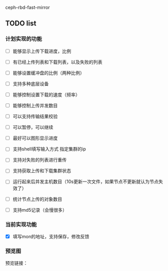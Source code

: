 ceph-rbd-fast-mirror


## TODO list
### 计划实现的功能

- [ ] 能够显示上传下载进度，比例
- [ ] 有已经上传列表和下载列表，以及失败的列表
- [ ] 能够设置缓冲盘的比例（两种比例）
- [ ] 支持多种底层设备
- [ ] 能够控制设置下载的速度（频率）
- [ ] 能够控制上传并发数目
- [ ] 可以支持传输结果校验
- [ ] 可以暂停，可以继续
- [ ] 最好可以图形显示进度
- [ ] 支持shell填写输入方式 指定集群的ip
- [ ] 支持对失败的列表进行重传
- [ ] 支持获取上传和下载集群状态
- [ ] 运行起来后并发主机数目（10s更新一次文件，如果节点不更新就认为节点失效了）
- [ ] 统计节点上传的对象数目
- [ ] 支持md5记录（会慢很多）



### 当前实现功能
- [x] 填写mon的地址，支持保存，修改反馈



### 预览图

预览链接：